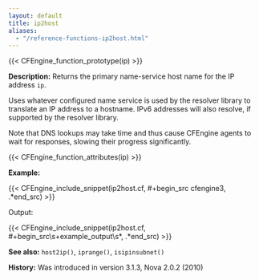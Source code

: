 ```yaml
---
layout: default
title: ip2host
aliases:
  - "/reference-functions-ip2host.html"
---
```


{{< CFEngine_function_prototype(ip) >}}

**Description:** Returns the primary name-service host name for the IP address
`ip`.

Uses whatever configured name service is used by the resolver library to
translate an IP address to a hostname. IPv6 addresses will also resolve,
if supported by the resolver library.

Note that DNS lookups may take time and thus cause CFEngine agents to
wait for responses, slowing their progress significantly.

{{< CFEngine_function_attributes(ip) >}}

**Example:**

{{< CFEngine_include_snippet(ip2host.cf, #\+begin_src cfengine3, .*end_src) >}}

Output:

{{< CFEngine_include_snippet(ip2host.cf, #\+begin_src\s+example_output\s*, .*end_src) >}}

**See also:** `host2ip()`, `iprange()`, `isipinsubnet()`

**History:** Was introduced in version 3.1.3, Nova 2.0.2 (2010)
